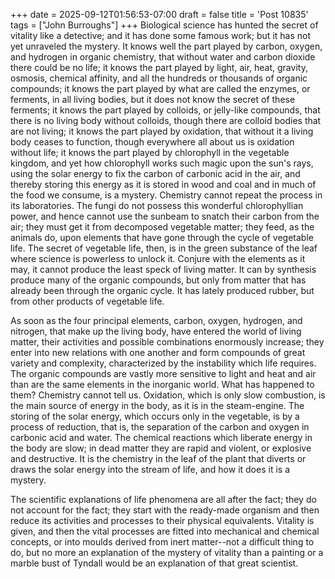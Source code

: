 +++
date = 2025-09-12T01:56:53-07:00
draft = false
title = 'Post 10835'
tags = ["John Burroughs"]
+++
Biological science has hunted the secret of vitality like a detective; and it has done some famous work; but it has not yet unraveled the mystery. It knows well the part played by carbon, oxygen, and hydrogen in organic chemistry, that without water and carbon dioxide there could be no life; it knows the part played by light, air, heat, gravity, osmosis, chemical affinity, and all the hundreds or thousands of organic compounds; it knows the part played by what are called the enzymes, or ferments, in all living bodies, but it does not know the secret of these ferments; it knows the part played by colloids, or jelly-like compounds, that there is no living body without colloids, though there are colloid bodies that are not living; it knows the part played by oxidation, that without it a living body ceases to function, though everywhere all about us is oxidation without life; it knows the part played by chlorophyll in the vegetable kingdom, and yet how chlorophyll works such magic upon the sun's rays, using the solar energy to fix the carbon of carbonic acid in the air, and thereby storing this energy as it is stored in wood and coal and in much of the food we consume, is a mystery. Chemistry cannot repeat the process in its laboratories. The fungi do not possess this wonderful chlorophyllian power, and hence cannot use the sunbeam to snatch their carbon from the air; they must get it from decomposed vegetable matter; they feed, as the animals do, upon elements that have gone through the cycle of vegetable life. The secret of vegetable life, then, is in the green substance of the leaf where science is powerless to unlock it. Conjure with the elements as it may, it cannot produce the least speck of living matter. It can by synthesis produce many of the organic compounds, but only from matter that has already been through the organic cycle. It has lately produced rubber, but from other products of vegetable life.

As soon as the four principal elements, carbon, oxygen, hydrogen, and nitrogen, that make up the living body, have entered the world of living matter, their activities and possible combinations enormously increase; they enter into new relations with one another and form compounds of great variety and complexity, characterized by the instability which life requires. The organic compounds are vastly more sensitive to light and heat and air than are the same elements in the inorganic world. What has happened to them? Chemistry cannot tell us. Oxidation, which is only slow combustion, is the main source of energy in the body, as it is in the steam-engine. The storing of the solar energy, which occurs only in the vegetable, is by a process of reduction, that is, the separation of the carbon and oxygen in carbonic acid and water. The chemical reactions which liberate energy in the body are slow; in dead matter they are rapid and violent, or explosive and destructive. It is the chemistry in the leaf of the plant that diverts or draws the solar energy into the stream of life, and how it does it is a mystery.

The scientific explanations of life phenomena are all after the fact; they do not account for the fact; they start with the ready-made organism and then reduce its activities and processes to their physical equivalents. Vitality is given, and then the vital processes are fitted into mechanical and chemical concepts, or into moulds derived from inert matter--not a difficult thing to do, but no more an explanation of the mystery of vitality than a painting or a marble bust of Tyndall would be an explanation of that great scientist.
